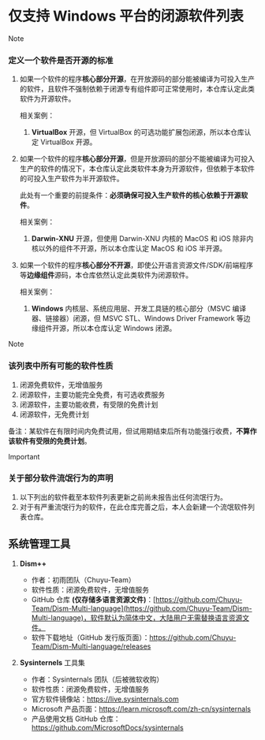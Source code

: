 # 仅支持 Windows 平台的闭源软件列表

> [!NOTE]
>
> ### 定义一个软件是否开源的标准
>
> 1. 如果一个软件的程序**核心部分开源**，在开放源码的部分能被编译为可投入生产的软件，且软件不强制依赖于闭源专有组件即可正常使用时，本仓库认定此类软件为开源软件。
>
>     相关案例：
> 
>       1. **VirtualBox** 开源，但 VirtualBox 的可选功能扩展包闭源，所以本仓库认定 VirtualBox 开源。
>
> 2. 如果一个软件的程序**核心部分开源**，但是开放源码的部分不能被编译为可投入生产的软件的情况下，本仓库认定此类软件本身为开源软件，但依赖于本软件的可投入生产软件为半开源软件。
> 
>      此处有一个重要的前提条件：**必须确保可投入生产软件的核心依赖于开源软件**。
>
>      相关案例：
> 
>       1. **Darwin-XNU** 开源，但使用 Darwin-XNU 内核的 MacOS 和 iOS 除非内核以外的组件不开源，所以本仓库认定 MacOS 和 iOS 半开源。
> 
> 3. 如果一个软件的程序**核心部分不开源**，即使公开语言资源文件/SDK/前端程序等**边缘组件**源码，本仓库依然认定此类软件为闭源软件。
> 
>     相关案例：
> 
>       1. **Windows** 内核层、系统应用层、开发工具链的核心部分（MSVC 编译器、链接器）闭源，但 MSVC STL、Windows Driver Framework 等边缘组件开源，所以本仓库认定 Windows 闭源。
> 

> [!NOTE]
>
> ### 该列表中所有可能的软件性质
>
> 1. 闭源免费软件，无增值服务
> 2. 闭源软件，主要功能完全免费，有可选收费服务
> 3. 闭源软件，主要功能收费，有受限的免费计划
> 4. 闭源软件，无免费计划
>
> 备注：某软件在有限时间内免费试用，但试用期结束后所有功能强行收费，**不算作该软件有受限的免费计划**。

> [!IMPORTANT]
>
> ### 关于部分软件流氓行为的声明
> 
> 1. 以下列出的软件截至本软件列表更新之前尚未报告出任何流氓行为。
> 2. 对于有严重流氓行为的软件，在此仓库完善之后，本人会新建一个流氓软件列表仓库。

## 系统管理工具

1. **Dism++**
   
   - 作者：初雨团队（Chuyu-Team）
   - 软件性质：闭源免费软件，无增值服务
   - GitHub 仓库 **(仅存储多语言资源文件)**：[https://github.com/Chuyu-Team/Dism-Multi-language](https://github.com/Chuyu-Team/Dism-Multi-language)，软件默认为简体中文，大陆用户无需替换语言资源文件。
   - 软件下载地址（GitHub 发行版页面）：https://github.com/Chuyu-Team/Dism-Multi-language/releases

2. **Sysinternels** 工具集

   - 作者：Sysinternals 团队（后被微软收购）
   - 软件性质：闭源免费软件，无增值服务
   - 官方软件镜像站：https://live.sysinternals.com
   - Microsoft 产品页面：https://learn.microsoft.com/zh-cn/sysinternals
   - 产品使用文档 GitHub 仓库：https://github.com/MicrosoftDocs/sysinternals
